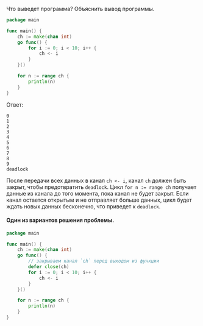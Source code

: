 Что выведет программа? Объяснить вывод программы.

```go
package main

func main() {
	ch := make(chan int)
	go func() {
		for i := 0; i < 10; i++ {
			ch <- i
		}
	}()

	for n := range ch {
		println(n)
	}
}
```

Ответ:
```
0
1
2
3
4
5
6
7
8
9
deadlock
```
После передачи всех данных в канал `ch <- i`, канал `ch` должен быть закрыт, чтобы предотвратить `deadlock`. Цикл `for n := range ch` получает данные из канала до того момента, пока канал не будет закрыт. Если канал остается открытым и не отправляет больше данных, цикл будет ждать новых данных бесконечно, что приведет к `deadlock`.

#### Один из вариантов решения проблемы.
```go
package main

func main() {
	ch := make(chan int)
	go func() {
		// закрываем канал `ch` перед выходом из функции
		defer close(ch)
		for i := 0; i < 10; i++ {
			ch <- i
		}
	}()

	for n := range ch {
		println(n)
	}
}
```